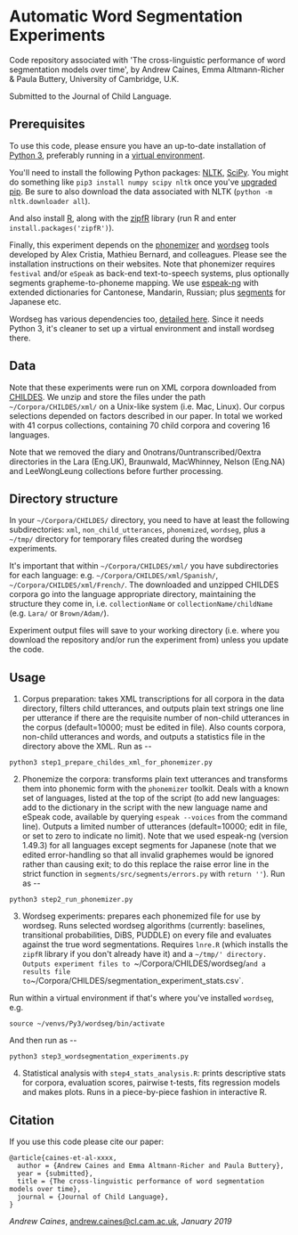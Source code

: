 # Automatic Word Segmentation Experiments

Code repository associated with 'The cross-linguistic performance of word segmentation models over time', by Andrew Caines, Emma Altmann-Richer & Paula Buttery, University of Cambridge, U.K. 

Submitted to the Journal of Child Language.


## Prerequisites

To use this code, please ensure you have an up-to-date installation of [Python 3](https://www.python.org/downloads), preferably running in a [virtual environment](https://docs.python.org/3/tutorial/venv.html).

You'll need to install the following Python packages: [NLTK](https://www.nltk.org/install.html), [SciPy](https://www.scipy.org/install.html). You might do something like `pip3 install numpy scipy nltk` once you've [upgraded pip](https://pip.pypa.io/en/stable/installing/#upgrading-pip). Be sure to also download the data associated with NLTK (`python -m nltk.downloader all`).

And also install [R](https://www.r-project.org), along with the [zipfR](http://zipfr.r-forge.r-project.org) library (run R and enter `install.packages('zipfR')`).

Finally, this experiment depends on the [phonemizer](https://github.com/bootphon/phonemizer) and [wordseg](https://wordseg.readthedocs.io) tools developed by Alex Cristia, Mathieu Bernard, and colleagues. Please see the installation instructions on their websites. Note that phonemizer requires `festival` and/or `eSpeak` as back-end text-to-speech systems, plus optionally segments grapheme-to-phoneme mapping. We use [espeak-ng](https://github.com/espeak-ng/espeak-ng) with extended dictionaries for Cantonese, Mandarin, Russian; plus [segments](https://github.com/cldf/segments) for Japanese etc.

Wordseg has various dependencies too, [detailed here](https://wordseg.readthedocs.io/en/latest/installation.html). Since it needs Python 3, it's cleaner to set up a virtual environment and install wordseg there.


## Data

Note that these experiments were run on XML corpora downloaded from [CHILDES](https://childes.talkbank.org/data-xml). We unzip and store the files under the path `~/Corpora/CHILDES/xml/` on a Unix-like system (i.e. Mac, Linux). Our corpus selections depended on factors described in our paper. In total we worked with 41 corpus collections, containing 70 child corpora and covering 16 languages.

Note that we removed the diary and 0notrans/0untranscribed/0extra directories in the Lara (Eng.UK), Braunwald, MacWhinney, Nelson (Eng.NA) and LeeWongLeung collections before further processing.


## Directory structure

In your `~/Corpora/CHILDES/` directory, you need to have at least the following subdirectories: `xml`, `non_child_utterances`, `phonemized`, `wordseg`, plus a `~/tmp/` directory for temporary files created during the wordseg experiments.

It's important that within `~/Corpora/CHILDES/xml/` you have subdirectories for each language: e.g. `~/Corpora/CHILDES/xml/Spanish/`, `~/Corpora/CHILDES/xml/French/`. The downloaded and unzipped CHILDES corpora go into the language appropriate directory, maintaining the structure they come in, i.e. `collectionName` or `collectionName/childName` (e.g. `Lara/` or `Brown/Adam/`).

Experiment output files will save to your working directory (i.e. where you download the repository and/or run the experiment from) unless you update the code.


## Usage

1. Corpus preparation: takes XML transcriptions for all corpora in the data directory, filters child utterances, and outputs plain text strings one line per utterance if there are the requisite number of non-child utterances in the corpus (default=10000; must be edited in file). Also counts corpora, non-child utterances and words, and outputs a statistics file in the directory above the XML. Run as --
```
python3 step1_prepare_childes_xml_for_phonemizer.py
```

2. Phonemize the corpora: transforms plain text utterances and transforms them into phonemic form with the `phonemizer` toolkit. Deals with a known set of languages, listed at the top of the script (to add new languages: add to the dictionary in the script with the new language name and eSpeak code, available by querying `espeak --voices` from the command line). Outputs a limited number of utterances (default=10000; edit in file, or set to zero to indicate no limit). Note that we used espeak-ng (version 1.49.3) for all languages except segments for Japanese (note that we edited error-handling so that all invalid graphemes would be ignored rather than causing exit; to do this replace the raise error line in the strict function in `segments/src/segments/errors.py` with `return ''`). Run as --
```
python3 step2_run_phonemizer.py
```

3. Wordseg experiments: prepares each phonemized file for use by wordseg. Runs selected wordseg algorithms (currently: baselines, transitional probabilities, DiBS, PUDDLE) on every file and evaluates against the true word segmentations. Requires `lnre.R` (which installs the `zipfR` library if you don't already have it) and a `~/tmp/' directory. Outputs experiment files to `~/Corpora/CHILDES/wordseg/` and a results file to `~/Corpora/CHILDES/segmentation_experiment_stats.csv`.

Run within a virtual environment if that's where you've installed `wordseg`, e.g.
```
source ~/venvs/Py3/wordseg/bin/activate
```
And then run as --
```
python3 step3_wordsegmentation_experiments.py
```

4. Statistical analysis with `step4_stats_analysis.R`: prints descriptive stats for corpora, evaluation scores, pairwise t-tests, fits regression models and makes plots. Runs in a piece-by-piece fashion in interactive R.


## Citation

If you use this code please cite our paper:

```
@article{caines-et-al-xxxx,
  author = {Andrew Caines and Emma Altmann-Richer and Paula Buttery},
  year = {submitted},
  title = {The cross-linguistic performance of word segmentation models over time},
  journal = {Journal of Child Language},
}
```

_Andrew Caines_, andrew.caines@cl.cam.ac.uk, _January 2019_
